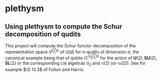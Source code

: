 # plethysm
Using plethysm to compute the Schur decomposition of qudits
---
This project will compute the Schur functor decomposition of the representation space $V^{\otimes n}$ of $U(d)$ for $n$-qudits of dimension $d$, the canonical example being that of qubits $(\mathbb{C}^2)^{\otimes n}$ for the action of $\mathbf{U}(2), \mathbf{SU}(2), \mathbf{SL}(2)$ or the corresponding Lie algebras $\mathfrak{U}_2$ and $\mathfrak{sl}(2)$ (or $\mathfrak{su}(2)$). See for example $\S 13.3$ of Fulton and Harris. 
